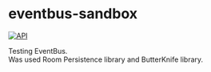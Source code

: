 # eventbus-sandbox

[![API](https://img.shields.io/badge/API-19%2B-brightgreen.svg?style=flat)](https://android-arsenal.com/api?level=19)

Testing EventBus.<br>
Was used Room Persistence library and ButterKnife library.

